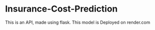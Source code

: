 # Insurance-Cost-Prediction
 
This is an API, made using flask.
This model is Deployed on render.com
